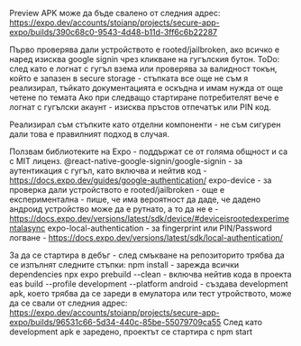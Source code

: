 Preview APK може да бъде свалено от следния адрес: https://expo.dev/accounts/stoianp/projects/secure-app-expo/builds/390c68c0-9543-4d48-b11d-3ff6c6b22287

Първо проверява дали устройството е rooted/jailbroken, ако всичко е наред изисква google signin чрез кликване на гугълския бутон.
ToDo: след като е логнат с гугъл взема или проверява за валидност токън, който е запазен в secure storage - стъпката все още не съм я реализирал, тъйкато документацията е оскъдна и имам нужда от още четене по темата
Ако при следващо стартиране потребителят вече е логнат с гугълски акаунт - изисква пръстов отпечатък или PIN код.

Реализирал съм стъпките като отделни компоненти - не съм сигурен дали това е правилният подход в случая.

Ползвам библиотеките на Expo - поддържат се от голяма общност и са с MIT лиценз.
@react-native-google-signin/google-signin - за аутентикация с гугъл, като включва и нейтив код - https://docs.expo.dev/guides/google-authentication/
expo-device - за проверка дали устройството е rooted/jailbroken - още е експериментална - пише, че има вероятност да даде, че дадено андроид устройство може да е рутнато, а то да не е - https://docs.expo.dev/versions/latest/sdk/device/#deviceisrootedexperimentalasync
expo-local-authentication - за fingerprint или PIN/Password логване - https://docs.expo.dev/versions/latest/sdk/local-authentication/

За да се стартира в дебъг - след смъкване на репозиторито трябва да се изпълнят следните стъпки:
npm install - зарежда всички dependencies
npx expo prebuild --clean - включва нейтив кода в проекта
eas build --profile development --platform android - създава development apk, което трябва да се зареди в емулатора или тест утройството, може да се свали от следния адрес: https://expo.dev/accounts/stoianp/projects/secure-app-expo/builds/96531c66-5d34-440c-85be-55079709ca55
След като development apk е заредено, проектът се стартира с
npm start